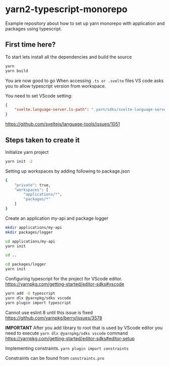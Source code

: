 # yarn2-typescript-monorepo
Example repository about how to set up yarn monorepo with application and packages using typescript.

## First time here?
To start lets install all the dependencies and build the source
```sh
yarn
yarn build
```
You are now good to go
When accessing `.ts or .svelte` files VS code asks you to allow typescript version from workspace.



You need to set VScode setting:
```json
{
    "svelte.language-server.ls-path": ".yarn/sdks/svelte-language-server/bin/server.js"
}
```
https://github.com/sveltejs/language-tools/issues/1051

## Steps taken to create it
Initialize yarn project
```sh
yarn init -2
```

Setting up workspaces by adding following to package.json
```sh
{
    "private": true,
    "workspaces": [
        "applications/*",
        "packages/*"
    ]
}
```

Create an application my-api and package logger
```sh
mkdir applications/my-api
mkdir packages/logger

cd applications/my-api
yarn init

cd ..

cd packages/logger
yarn init
```

Configuring typescript for the project for VScode editor.
https://yarnpkg.com/getting-started/editor-sdks#vscode
```sh
yarn add -D typescript
yarn dlx @yarnpkg/sdks vscode
yarn plugin import typescript
```

Cannot use eslint 8 until this issue is fixed
https://github.com/yarnpkg/berry/issues/3578

**IMPORTANT** After you add library to root that is used by VScode editor you need to execute `yarn dlx @yarnpkg/sdks vscode` command
https://yarnpkg.com/getting-started/editor-sdks#editor-setup

Implementing constraints.
`yarn plugin import constraints`

Constraints can be found from `constraints.pro`

